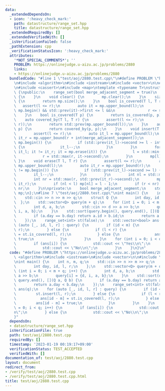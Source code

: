 ```yaml
---
data:
  _extendedDependsOn:
  - icon: ':heavy_check_mark:'
    path: datastructure/range_set.hpp
    title: datastructure/range_set.hpp
  _extendedRequiredBy: []
  _extendedVerifiedWith: []
  _isVerificationFailed: false
  _pathExtension: cpp
  _verificationStatusIcon: ':heavy_check_mark:'
  attributes:
    '*NOT_SPECIAL_COMMENTS*': ''
    PROBLEM: https://onlinejudge.u-aizu.ac.jp/problems/2880
    links:
    - https://onlinejudge.u-aizu.ac.jp/problems/2880
  bundledCode: "#line 1 \"test/aoj/2880.test.cpp\"\n#define PROBLEM \"https://onlinejudge.u-aizu.ac.jp/problems/2880\"\
    \n#include <algorithm>\n#include <iostream>\n#include <vector>\n\n#line 1 \"datastructure/range_set.hpp\"\
    \n#include <cassert>\n#include <map>\ntemplate <typename T>\nstruct range_set\
    \ {\npublic:\n    range_set(bool merge_adjacent_segment = true)\n        : merge_adjacent_segment(merge_adjacent_segment)\
    \ {\n    }\n    void clear() {\n        mp.clear();\n    }\n    size_t size()\
    \ {\n        return mp.size();\n    }\n    bool is_covered(T l, T r) {\n     \
    \   assert(l <= r);\n        auto it = mp.upper_bound(l);\n        return it !=\
    \ mp.begin() && std::prev(it)->first <= l &&\n               r <= std::prev(it)->second;\n\
    \    }\n    bool is_covered(T p) {\n        return is_covered(p, p);\n    }\n\
    \    auto covered_by(T l, T r) {\n        assert(l <= r);\n        assert(is_covered(l,\
    \ r));\n        return std::prev(mp.upper_bound(l));\n    }\n    auto covered_by(T\
    \ p) {\n        return covered_by(p, p);\n    }\n    void insert(T l, T r) {\n\
    \        assert(l <= r);\n        auto it_l = mp.upper_bound(l);\n        auto\
    \ it_r = mp.upper_bound(r + int(merge_adjacent_segment));\n        if (it_l !=\
    \ mp.begin()) {\n            if (std::prev(it_l)->second >= l - int(merge_adjacent_segment))\
    \ {\n                it_l--;\n            }\n        }\n        for (auto it =\
    \ it_l; it != it_r; it = mp.erase(it)) {\n            l = std::min(l, it->first);\n\
    \            r = std::max(r, it->second);\n        }\n        mp[l] = r;\n   \
    \ }\n    void erase(T l, T r) {\n        assert(l <= r);\n        auto it_l =\
    \ mp.upper_bound(l);\n        auto it_r = mp.upper_bound(r);\n        if (it_l\
    \ != mp.begin()) {\n            if (std::prev(it_l)->second >= l) {\n        \
    \        it_l--;\n            }\n        }\n        int nl = std::min(l, it_l->first);\n\
    \        int nr = std::max(r, std::prev(it_r)->second);\n        mp.erase(it_l,\
    \ it_r);\n        if (nl < l) mp[nl] = l - 1;\n        if (r < nr) mp[r + 1] =\
    \ nr;\n    }\n\nprivate:\n    bool merge_adjacent_segment;\n    std::map<T, T>\
    \ mp;\n};\n#line 7 \"test/aoj/2880.test.cpp\"\nint main() {\n    int n, m, q;\n\
    \    std::cin >> n >> m >> q;\n    struct Q {\n        int day, id, l, r;\n  \
    \  };\n    std::vector<Q> query(m + q);\n    for (int i = 0; i < m + q; i++) {\n\
    \        int d, a, b;\n        std::cin >> d >> a >> b;\n        query[i] = {d,\
    \ i, a, b};\n    }\n    std::sort(query.begin(), query.end(), [](Q a, Q b) {\n\
    \        if (a.day == b.day) return a.id > b.id;\n        return a.day < b.day;\n\
    \    });\n    range_set<int> st(false);\n    std::vector<bool> ans(q);\n    for\
    \ (auto [_, id, l, r] : query) {\n        if (id < m) {\n            st.insert(l,\
    \ r);\n        } else {\n            if (l < r) {\n                ans[id - m]\
    \ = st.is_covered(l, r);\n            } else {\n                ans[id - m] =\
    \ true;\n            }\n        }\n    }\n    for (int i = 0; i < q; i++) {\n\
    \        if (ans[i]) {\n            std::cout << \"Yes\\n\";\n        } else {\n\
    \            std::cout << \"No\\n\";\n        }\n    }\n}\n"
  code: "#define PROBLEM \"https://onlinejudge.u-aizu.ac.jp/problems/2880\"\n#include\
    \ <algorithm>\n#include <iostream>\n#include <vector>\n\n#include \"datastructure/range_set.hpp\"\
    \nint main() {\n    int n, m, q;\n    std::cin >> n >> m >> q;\n    struct Q {\n\
    \        int day, id, l, r;\n    };\n    std::vector<Q> query(m + q);\n    for\
    \ (int i = 0; i < m + q; i++) {\n        int d, a, b;\n        std::cin >> d >>\
    \ a >> b;\n        query[i] = {d, i, a, b};\n    }\n    std::sort(query.begin(),\
    \ query.end(), [](Q a, Q b) {\n        if (a.day == b.day) return a.id > b.id;\n\
    \        return a.day < b.day;\n    });\n    range_set<int> st(false);\n    std::vector<bool>\
    \ ans(q);\n    for (auto [_, id, l, r] : query) {\n        if (id < m) {\n   \
    \         st.insert(l, r);\n        } else {\n            if (l < r) {\n     \
    \           ans[id - m] = st.is_covered(l, r);\n            } else {\n       \
    \         ans[id - m] = true;\n            }\n        }\n    }\n    for (int i\
    \ = 0; i < q; i++) {\n        if (ans[i]) {\n            std::cout << \"Yes\\\
    n\";\n        } else {\n            std::cout << \"No\\n\";\n        }\n    }\n\
    }"
  dependsOn:
  - datastructure/range_set.hpp
  isVerificationFile: true
  path: test/aoj/2880.test.cpp
  requiredBy: []
  timestamp: '2023-01-19 00:19:17+09:00'
  verificationStatus: TEST_ACCEPTED
  verifiedWith: []
documentation_of: test/aoj/2880.test.cpp
layout: document
redirect_from:
- /verify/test/aoj/2880.test.cpp
- /verify/test/aoj/2880.test.cpp.html
title: test/aoj/2880.test.cpp
---
```

